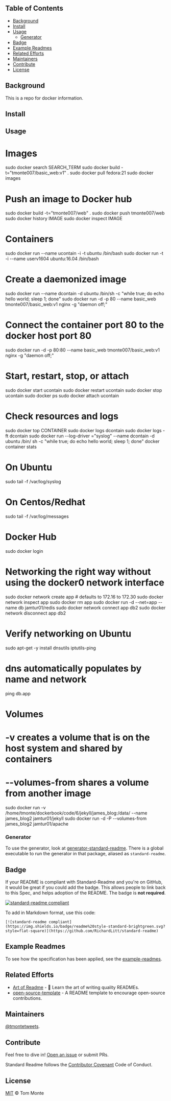 ## Table of Contents

- [Background](#background)
- [Install](#install)
- [Usage](#usage)
	- [Generator](#generator)
- [Badge](#badge)
- [Example Readmes](#example-readmes)
- [Related Efforts](#related-efforts)
- [Maintainers](#maintainers)
- [Contribute](#contribute)
- [License](#license)

## Background

This is a repo for docker information.


## Install

## Usage
# Images
sudo docker search SEARCH_TERM
sudo docker build -t="tmonte007/basic_web:v1" .
sudo docker pull fedora:21
sudo docker images
# Push an image to Docker hub
sudo docker build -t="tmonte007/web" .
sudo docker push tmonte007/web
sudo docker history IMAGE
sudo docker inspect IMAGE

# Containers
sudo docker run --name ucontain -i -t ubuntu /bin/bash
sudo docker run -t -i --name userv1604 ubuntu:16.04 /bin/bash
# Create a daemonized image
sudo docker run --name dcontain -d ubuntu /bin/sh -c "while true; do echo hello world; sleep 1; done"
sudo docker run -d -p 80 --name basic_web tmonte007/basic_web:v1 nginx -g "daemon off;"
# Connect the container port 80 to the docker host port 80
sudo docker run -d -p 80:80 --name basic_web tmonte007/basic_web:v1 nginx -g "daemon off;"

# Start, restart, stop, or attach
sudo docker start ucontain
sudo docker restart ucontain
sudo docker stop ucontain
sudo docker ps
sudo docker attach ucontain

# Check resources and logs
sudo docker top CONTAINER
sudo docker logs dcontain
sudo docker logs -ft dcontain
sudo docker run --log-driver ="syslog" --name dcontain -d ubuntu /bin/ sh -c "while true; do echo hello world; sleep 1; done"
docker container stats
# On Ubuntu
sudo tail -f /var/log/syslog
# On Centos/Redhat
sudo tail -f /var/log/messages

# Docker Hub
sudo docker login 

# Networking the right way without using the docker0 network interface
sudo docker network create app  # defaults to 172.16 to 172.30
sudo docker network inspect app
sudo docker rm app
sudo docker run -d --net=app --name db jamtur01/redis
sudo docker network connect app db2
sudo docker network disconnect app db2

# Verify networking on Ubuntu
sudo apt-get -y install dnsutils iptutils-ping
# dns automatically populates by name and network
ping db.app

# Volumes
# -v creates a volume that is on the host system and shared by containers
# --volumes-from shares a volume from another image
sudo docker run -v /home/tmonte/dockerbook/code/6/jekyll/james_blog:/data/ --name james_blog2 jamtur01/jekyll
sudo docker run -d -P --volumes-from james_blog2 jamtur01/apache

### Generator

To use the generator, look at [generator-standard-readme](https://github.com/RichardLitt/generator-standard-readme). There is a global executable to run the generator in that package, aliased as `standard-readme`.

## Badge

If your README is compliant with Standard-Readme and you're on GitHub, it would be great if you could add the badge. This allows people to link back to this Spec, and helps adoption of the README. The badge is **not required**.

[![standard-readme compliant](https://img.shields.io/badge/readme%20style-standard-brightgreen.svg?style=flat-square)](https://github.com/RichardLitt/standard-readme)

To add in Markdown format, use this code:

```
[![standard-readme compliant](https://img.shields.io/badge/readme%20style-standard-brightgreen.svg?style=flat-square)](https://github.com/RichardLitt/standard-readme)
```

## Example Readmes

To see how the specification has been applied, see the [example-readmes](example-readmes/).

## Related Efforts

- [Art of Readme](https://github.com/noffle/art-of-readme) - 💌 Learn the art of writing quality READMEs.
- [open-source-template](https://github.com/davidbgk/open-source-template/) - A README template to encourage open-source contributions.

## Maintainers

[@tmontetweets](https://github.com/tmonte007).

## Contribute

Feel free to dive in! [Open an issue](https://github.com/RichardLitt/standard-readme/issues/new) or submit PRs.

Standard Readme follows the [Contributor Covenant](http://contributor-covenant.org/version/1/3/0/) Code of Conduct.

## License

[MIT](LICENSE) © Tom Monte
